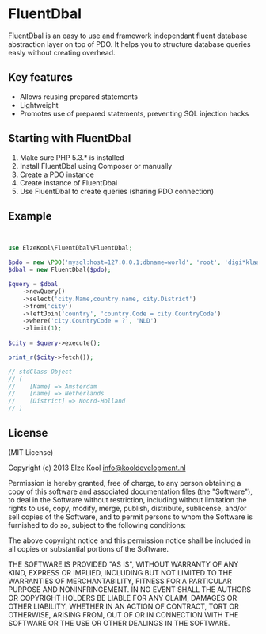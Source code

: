 # FluentDbal
FluentDbal is an easy to use and framework independant fluent database abstraction layer on top of PDO.
It helps you to structure database queries easly without creating overhead.

## Key features
* Allows reusing prepared statements
* Lightweight
* Promotes use of prepared statements, preventing SQL injection hacks

## Starting with FluentDbal
1. Make sure PHP 5.3.* is installed
2. Install FluentDbal using Composer or manually
3. Create a PDO instance
4. Create instance of FluentDbal
5. Use FluentDbal to create queries (sharing PDO connection)

## Example
```php


use ElzeKool\FluentDbal\FluentDbal;

$pdo = new \PDO('mysql:host=127.0.0.1;dbname=world', 'root', 'digi*klaar');
$dbal = new FluentDbal($pdo);

$query = $dbal
    ->newQuery()
    ->select('city.Name,country.name, city.District')
    ->from('city')
    ->leftJoin('country', 'country.Code = city.CountryCode')
    ->where('city.CountryCode = ?', 'NLD')
    ->limit(1);
    
$city = $query->execute();

print_r($city->fetch());

// stdClass Object
// (
//    [Name] => Amsterdam
//    [name] => Netherlands
//    [District] => Noord-Holland
// )

```


## License

(MIT License)

Copyright (c) 2013 Elze Kool <info@kooldevelopment.nl>

Permission is hereby granted, free of charge, to any person obtaining a copy of this software and associated documentation files (the "Software"), to deal in the Software without restriction, including without limitation the rights to use, copy, modify, merge, publish, distribute, sublicense, and/or sell copies of the Software, and to permit persons to whom the Software is furnished to do so, subject to the following conditions:

The above copyright notice and this permission notice shall be included in all copies or substantial portions of the Software.

THE SOFTWARE IS PROVIDED "AS IS", WITHOUT WARRANTY OF ANY KIND, EXPRESS OR IMPLIED, INCLUDING BUT NOT LIMITED TO THE WARRANTIES OF MERCHANTABILITY, FITNESS FOR A PARTICULAR PURPOSE AND NONINFRINGEMENT. IN NO EVENT SHALL THE AUTHORS OR COPYRIGHT HOLDERS BE LIABLE FOR ANY CLAIM, DAMAGES OR OTHER LIABILITY, WHETHER IN AN ACTION OF CONTRACT, TORT OR OTHERWISE, ARISING FROM, OUT OF OR IN CONNECTION WITH THE SOFTWARE OR THE USE OR OTHER DEALINGS IN THE SOFTWARE.

